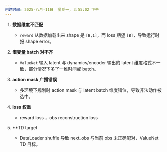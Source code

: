 ```yaml
---
创建时间: 2025-八月-11日  星期一, 3:55:02 下午
---
```



1. **数据维度不匹配**

   * `reward` 从数据加载出来 shape 是 `[B,1]`，而 loss 期望 `[B]`，导致运行时报 shape error。

2. **潜变量 batch 对不齐**

   * `ValueNet` 输入 latent 与 dynamics/encoder 输出的 latent 维度格式不一致，部分情况下多了一维时间或 batch。

3. **action mask 广播错误**

   * 多环境下规划时 action mask 与 latent batch 维度错位，导致非法动作被选中。

4. **loss 权重**

   * reward loss ，obs reconstruction loss 


1. **TD target 

   * DataLoader shuffle 导致 next\_obs 与当前 obs 未正确配对，ValueNet TD 目标。
